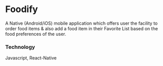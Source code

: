 # Foodify
A Native (Android/iOS) mobile application which offers user the facility to order food items &amp; also add a food item in their Favorite List based on the food preferences of the user.

### Technology
Javascript, React-Native
